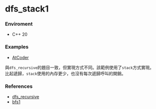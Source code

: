 # dfs_stack1

### Enviroment
- C++ 20

### Examples
- [AtCoder](https://atcoder.jp/contests/atc001/tasks/dfs_a)

與`dfs_recursive`的題目一致，但實現方式不同。該範例使用了`stack`方式實現。比起遞歸，`stack`使用的內存更少，也沒有每次遞歸呼叫的開銷。

### References
- [dfs_recursive](../dfs_recursive/README.md)
- [bfs1](../../bfs_demos/bfs1/README.md)